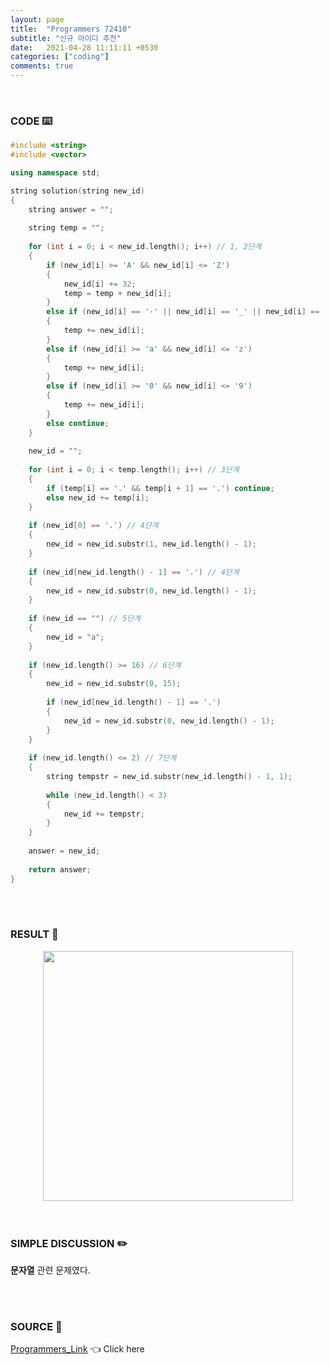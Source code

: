 ```yaml
---
layout: page
title:  "Programmers 72410"
subtitle: "신규 아이디 추천"
date:   2021-04-28 11:11:11 +0530
categories: ["coding"]
comments: true
---
```


<br>

### CODE ⌨️

```c++
#include <string>
#include <vector>

using namespace std;

string solution(string new_id)
{
    string answer = "";
    
    string temp = "";
    
    for (int i = 0; i < new_id.length(); i++) // 1, 2단계
    {
        if (new_id[i] >= 'A' && new_id[i] <= 'Z')
        {
            new_id[i] += 32;
            temp = temp + new_id[i]; 
        }
        else if (new_id[i] == '-' || new_id[i] == '_' || new_id[i] == '.')
        {
            temp += new_id[i];
        }
        else if (new_id[i] >= 'a' && new_id[i] <= 'z')
        {
            temp += new_id[i];
        }
        else if (new_id[i] >= '0' && new_id[i] <= '9')
        {
            temp += new_id[i];
        }
        else continue;
    }
    
    new_id = "";
    
    for (int i = 0; i < temp.length(); i++) // 3단계
    {
        if (temp[i] == '.' && temp[i + 1] == '.') continue;
        else new_id += temp[i];
    }
    
    if (new_id[0] == '.') // 4단계
    {
        new_id = new_id.substr(1, new_id.length() - 1);
    }
    
    if (new_id[new_id.length() - 1] == '.') // 4단계
    {
        new_id = new_id.substr(0, new_id.length() - 1);
    }
    
    if (new_id == "") // 5단계
    {
        new_id = "a";
    }
    
    if (new_id.length() >= 16) // 6단계
    {
        new_id = new_id.substr(0, 15);
        
        if (new_id[new_id.length() - 1] == '.')
        {
            new_id = new_id.substr(0, new_id.length() - 1);
        }
    }
    
    if (new_id.length() <= 2) // 7단계
    {
        string tempstr = new_id.substr(new_id.length() - 1, 1);
        
        while (new_id.length() < 3)
        {
            new_id += tempstr;
        }
    }
    
    answer = new_id;
    
    return answer;
}
```  

<br>
<br>

### RESULT 💛

<img src="{{ '/assets/programmers/p72410r.jpg' }}" style="width: 400px; height: auto; margin-left: auto; margin-right: auto; display: block;">  

<br>
<br>

### SIMPLE DISCUSSION ✏️

**문자열** 관련 문제였다.  

<br>
<br>

### SOURCE 💎

[Programmers_Link][link] 👈 Click here  

<br>
<br>

<script src="https://utteranc.es/client.js"
        repo="DCherish/DCherish.github.io"
        issue-term="pathname"
        theme="boxy-light"
        crossorigin="anonymous"
        async>
</script>

[link]: https://programmers.co.kr/learn/courses/30/lessons/72410